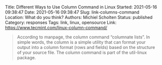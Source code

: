 Title: Different Ways to Use Column Command in Linux
Started: 2021-05-16 09:38:47
Date: 2021-05-16 09:38:47
Slug: link-columns-command
Location: What do you think?
Authors: Michiel Scholten
Status: published
Category: responses
Tags: link, linux, opensource
Link: https://www.tecmint.com/linux-column-command/

> According to manpage, the column command “columnate lists”. In simple words, the column is a simple utility that can format your output into a column format (rows and fields) based on the structure of your source file. The column command is part of the util-linux package.

